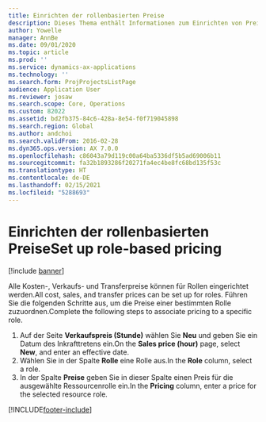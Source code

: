 ```yaml
---
title: Einrichten der rollenbasierten Preise
description: Dieses Thema enthält Informationen zum Einrichten von Preisen für spezielle Rollen.
author: Yowelle
manager: AnnBe
ms.date: 09/01/2020
ms.topic: article
ms.prod: ''
ms.service: dynamics-ax-applications
ms.technology: ''
ms.search.form: ProjProjectsListPage
audience: Application User
ms.reviewer: josaw
ms.search.scope: Core, Operations
ms.custom: 82022
ms.assetid: bd2fb375-84c6-428a-8e54-f0f719045898
ms.search.region: Global
ms.author: andchoi
ms.search.validFrom: 2016-02-28
ms.dyn365.ops.version: AX 7.0.0
ms.openlocfilehash: c86043a79d119c00a64ba5336df5b5ad69006b11
ms.sourcegitcommit: fa32b1893286f20271fa4ec4be8fc68bd135f53c
ms.translationtype: HT
ms.contentlocale: de-DE
ms.lasthandoff: 02/15/2021
ms.locfileid: "5288693"
---
```

# <a name="set-up-role-based-pricing"></a><span data-ttu-id="739b0-103">Einrichten der rollenbasierten Preise</span><span class="sxs-lookup"><span data-stu-id="739b0-103">Set up role-based pricing</span></span>

[!include [banner](../includes/banner.md)]

<span data-ttu-id="739b0-104">Alle Kosten-, Verkaufs- und Transferpreise können für Rollen eingerichtet werden.</span><span class="sxs-lookup"><span data-stu-id="739b0-104">All cost, sales, and transfer prices can be set up for roles.</span></span> <span data-ttu-id="739b0-105">Führen Sie die folgenden Schritte aus, um die Preise einer bestimmten Rolle zuzuordnen.</span><span class="sxs-lookup"><span data-stu-id="739b0-105">Complete the following steps to associate pricing to a specific role.</span></span>

1. <span data-ttu-id="739b0-106">Auf der Seite **Verkaufspreis (Stunde)** wählen Sie **Neu** und geben Sie ein Datum des Inkrafttretens ein.</span><span class="sxs-lookup"><span data-stu-id="739b0-106">On the **Sales price (hour)** page, select **New**, and enter an effective date.</span></span>
2. <span data-ttu-id="739b0-107">Wählen Sie in der Spalte **Rolle** eine Rolle aus.</span><span class="sxs-lookup"><span data-stu-id="739b0-107">In the **Role** column, select a role.</span></span>
3. <span data-ttu-id="739b0-108">In der Spalte **Preise** geben Sie in dieser Spalte einen Preis für die ausgewählte Ressourcenrolle ein.</span><span class="sxs-lookup"><span data-stu-id="739b0-108">In the **Pricing** column, enter a price for the selected resource role.</span></span>


[!INCLUDE[footer-include](../includes/footer-banner.md)]
